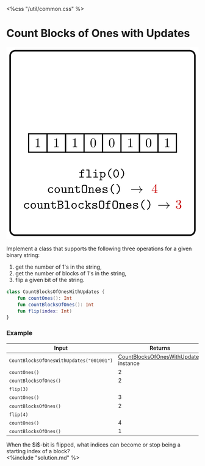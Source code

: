 <%css "/util/common.css" %>

# Count Blocks of Ones with Updates

<div class="logo">
    <img src="../../images/count_blocks_of_ones_with_updates_logo.png">
</div>

Implement a class that supports the following three operations
for a given binary string:

1. get the number of 1's in the string,
2. get the number of blocks of 1's in the string,
3. flip a given bit of the string.

```Kotlin
class CountBlocksOfOnesWithUpdates {
    fun countOnes(): Int
    fun countBlocksOfOnes(): Int
    fun flip(index: Int)
}
```

### Example

<div class="sample">

| Input                                    | Returns                                                                             |
|------------------------------------------|-------------------------------------------------------------------------------------|
| `CountBlocksOfOnesWithUpdates("001001")` | [CountBlocksOfOnesWithUpdates](psi_element://CountBlocksOfOnesWithUpdates) instance |
| `countOnes()`                            | 2                                                                                   |
| `countBlocksOfOnes()`                    | 2                                                                                   |
| `flip(3)`                                |                                                                                     |
| `countOnes()`                            | 3                                                                                   |
| `countBlocksOfOnes()`                    | 2                                                                                   |
| `flip(4)`                                |                                                                                     |
| `countOnes()`                            | 4                                                                                   |
| `countBlocksOfOnes()`                    | 1                                                                                   |

</div>

<div class="Hint">
When the $i$-bit is flipped, what indices can become or stop being
a starting index of a block?
</div>

<div class="hint">
<%include "solution.md" %>
</div>
